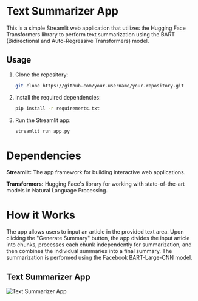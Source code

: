 # Text Summarizer App

This is a simple Streamlit web application that utilizes the Hugging Face Transformers library to perform text summarization using the BART (Bidirectional and Auto-Regressive Transformers) model.

## Usage

1. Clone the repository:

   ```bash
   git clone https://github.com/your-username/your-repository.git
   
2. Install the required dependencies:
   
    ```bash
   pip install -r requirements.txt

3. Run the Streamlit app:
   
   ```bash
   streamlit run app.py


# Dependencies
**Streamlit:** The app framework for building interactive web applications.

**Transformers:** Hugging Face's library for working with state-of-the-art models in Natural Language Processing.

# How it Works
The app allows users to input an article in the provided text area. Upon clicking the "Generate Summary" button, the app divides the input article into chunks, processes each chunk independently for summarization, and then combines the individual summaries into a final summary. The summarization is performed using the Facebook BART-Large-CNN model.


## Text Summarizer App

![Text Summarizer App](https://github.com/mzaid295/Text-Summarization-Using-Hugging-Face-and-Streamlit/blob/f001581b3820e1afdcbec8ff831ec782cf8b87f2/Final%20Output.JPG)
